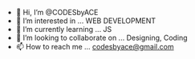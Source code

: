 - 👋 Hi, I’m @CODESbyACE
- 👀 I’m interested in ... WEB DEVELOPMENT 
- 🌱 I’m currently learning ... JS  
- 💞️ I’m looking to collaborate on ... Designing, Coding 
- 📫 How to reach me ... codesbyace@gmail.com

<!---
CODESbyACE/CODESbyACE is a ✨ special ✨ repository because its `README.md` (this file) appears on your GitHub profile.
You can click the Preview link to take a look at your changes.
--->
